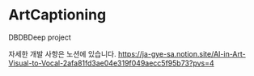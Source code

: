 # ArtCaptioning
DBDBDeep project

자세한 개발 사항은 노션에 있습니다.
https://ja-gye-sa.notion.site/AI-in-Art-Visual-to-Vocal-2afa81fd3ae04e319f049aecc5f95b73?pvs=4

